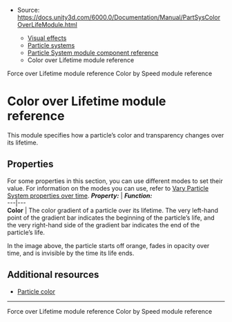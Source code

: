 * Source: https://docs.unity3d.com/6000.0/Documentation/Manual/PartSysColorOverLifeModule.html

  * [Visual effects](https://docs.unity3d.com/6000.0/Documentation/Manual/visual-effects.html)
  * [Particle systems](https://docs.unity3d.com/6000.0/Documentation/Manual/ParticleSystems.html)
  * [Particle System module component reference](https://docs.unity3d.com/6000.0/Documentation/Manual/ParticleSystemModules.html)
  * Color over Lifetime module reference


[](https://docs.unity3d.com/6000.0/Documentation/Manual/PartSysForceOverLifeModule.html)
Force over Lifetime module reference
[](https://docs.unity3d.com/6000.0/Documentation/Manual/PartSysColorBySpeedModule.html)
Color by Speed module reference
# Color over Lifetime module reference
This module specifies how a particle’s color and transparency changes over its lifetime.
## Properties
For some properties in this section, you can use different modes to set their value. For information on the modes you can use, refer to [Vary Particle System properties over time](https://docs.unity3d.com/6000.0/Documentation/Manual/varying-particle-system-properties-over-time.html).
**_Property:_** | **_Function:_**  
---|---  
**Color** | The color gradient of a particle over its lifetime. The very left-hand point of the gradient bar indicates the beginning of the particle’s life, and the very right-hand side of the gradient bar indicates the end of the particle’s life.   
  
In the image above, the particle starts off orange, fades in opacity over time, and is invisible by the time its life ends.  
## Additional resources
  * [Particle color](https://docs.unity3d.com/6000.0/Documentation/Manual/particle-color.html)


* * *
[](https://docs.unity3d.com/6000.0/Documentation/Manual/PartSysForceOverLifeModule.html)
Force over Lifetime module reference
[](https://docs.unity3d.com/6000.0/Documentation/Manual/PartSysColorBySpeedModule.html)
Color by Speed module reference
